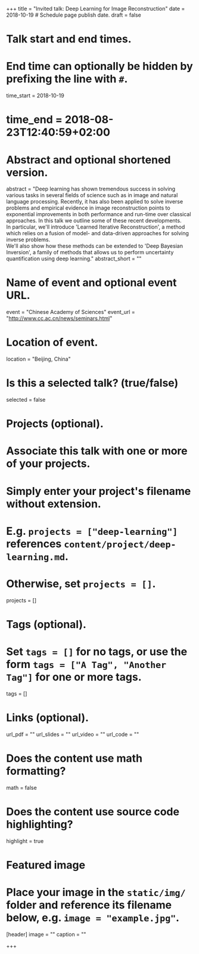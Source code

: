 +++
title = "Invited talk: Deep Learning for Image Reconstruction"
date = 2018-10-19  # Schedule page publish date.
draft = false

# Talk start and end times.
#   End time can optionally be hidden by prefixing the line with `#`.
time_start = 2018-10-19
# time_end = 2018-08-23T12:40:59+02:00

# Abstract and optional shortened version.
abstract = "Deep learning has shown tremendous success in solving various tasks in several fields of science such as in image and natural language processing. Recently, it has also been applied to solve inverse problems and empirical evidence in image reconstruction points to exponential improvements in both performance and run-time over classical approaches. In this talk we outline some of these recent developments.<br>In particular, we'll introduce 'Learned Iterative Reconstruction', a method which relies on a fusion of model- and data-driven approaches for solving inverse problems.<br>We'll also show how these methods can be extended to 'Deep Bayesian Inversion', a family of methods that allows us to perform uncertainty quantification using deep learning."
abstract_short = ""

# Name of event and optional event URL.
event = "Chinese Academy of Sciences"
event_url = "http://www.cc.ac.cn/news/seminars.html"

# Location of event.
location = "Beijing, China"

# Is this a selected talk? (true/false)
selected = false

# Projects (optional).
#   Associate this talk with one or more of your projects.
#   Simply enter your project's filename without extension.
#   E.g. `projects = ["deep-learning"]` references `content/project/deep-learning.md`.
#   Otherwise, set `projects = []`.
projects = []

# Tags (optional).
#   Set `tags = []` for no tags, or use the form `tags = ["A Tag", "Another Tag"]` for one or more tags.
tags = []

# Links (optional).
url_pdf = ""
url_slides = ""
url_video = ""
url_code = ""

# Does the content use math formatting?
math = false

# Does the content use source code highlighting?
highlight = true

# Featured image
# Place your image in the `static/img/` folder and reference its filename below, e.g. `image = "example.jpg"`.
[header]
image = ""
caption = ""

+++
